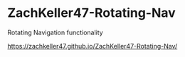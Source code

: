 # ZachKeller47-Rotating-Nav

Rotating Navigation functionality 

https://zachkeller47.github.io/ZachKeller47-Rotating-Nav/
